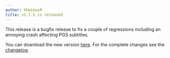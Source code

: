 ```yaml
---
author: XhmikosR
title: v1.7.5 is released
---
```


This release is a bugfix release to fix a couple of regressions
including an annoying crash affecting PGS subtitles.

You can download the new version [here](/downloads/).
For the complete changes see the [changelog](/changelog/).
